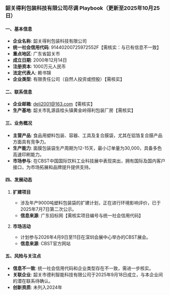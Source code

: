 ### 韶关得利包装科技有限公司尽调 Playbook（更新至2025年10月25日）

#### 一、基本信息
- **企业名称**: 韶关得利包装科技有限公司
- **统一社会信用代码**: 91440200725972552F【需核实：与已有信息不一致】
- **重点地区**: 广东省韶关市
- **成立日期**: 2000年12月14日
- **注册资本**: 1000万元人民币
- **法定代表人**: 赖书锦
- **企业类型**: 有限责任公司（自然人投资或控股）【需核实】

#### 二、联系信息
- **企业邮箱**: deli2001@163.com【需核实】
- **生产基地**: 韶关市乳源县桂头镇黄金岭得利包装厂房【需核实】

#### 三、业务概况
- **主营产品**: 食品用塑料包装、容器、工具及复合膜袋，尤其在铝箔复合膜产品方面具有竞争力。
- **生产能力**: 面膜包装袋生产周期为12-15天，最小订单量为30,000，具备多色高速印刷能力。
- **市场参与**: 在CBST中国国际饮料工业科技展中表现突出，拥有国际及国内客户接口，为市场拓展和品牌提升提供支持。

#### 四、发展动态
1. **扩建项目**
   - 涉及年产9000吨塑料包装袋的扩建计划，正在进行环境影响评价，已于2025年7月7日第二次公示。
   - **信息来源**: 广东招标网【需核实项目编号与统一社会信用代码】

2. **市场活动**
   - 计划参与2026年4月9日至11日在深圳会展中心举办的CBST展会。
   - **信息来源**: CBST官方网站

#### 五、风险与关注点
- **信息不一致**: 统一社会信用代码和企业类型存在不一致，需进一步核实。
- **关联企业**: 韶关市德利智能科技有限公司于2025年9月18日成立，与本企业间的潜在联系待确认。
- **创新资质**: 未列入2024年